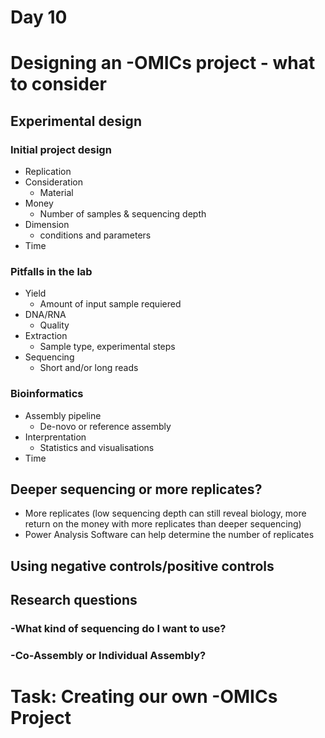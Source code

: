 # Day 10 

# Designing an -OMICs project - what to consider
## Experimental design 
### Initial project design
- Replication 
- Consideration
  - Material
- Money
  - Number of samples & sequencing depth
- Dimension 
  - conditions and parameters
- Time

### Pitfalls in the lab 
- Yield 
  - Amount of input sample requiered
- DNA/RNA
  - Quality
- Extraction 
  - Sample type, experimental steps
- Sequencing
  - Short and/or long reads

### Bioinformatics
- Assembly pipeline
  - De-novo or reference assembly
- Interprentation
  - Statistics and visualisations
- Time

## Deeper sequencing or more replicates?
- More replicates (low sequencing depth can still reveal biology, more return on the money with more replicates than deeper sequencing)
- Power Analysis Software can help determine the number of replicates

## Using negative controls/positive controls

## Research questions 
### -What kind of sequencing do I want to use?

### -Co-Assembly or Individual Assembly?


# Task: Creating our own -OMICs Project 

